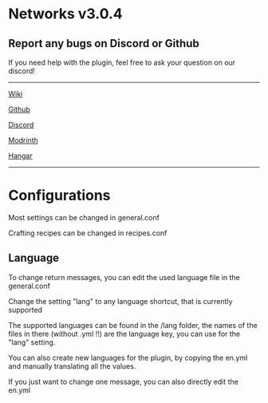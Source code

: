 # Networks v3.0.4


## Report any bugs on Discord or Github

If you need help with the plugin, feel free to ask your question on our discord!

---

[Wiki](https://networks.kwantux.de)

[Github](https://github.com/kwantux/networks)

[Discord](https://discord.gg/Q65TqRwnce)

[Modrinth](https://modrinth.com/plugin/networks)

[Hangar](https://hangar.papermc.io/Kwantux/Networks)

---

# Configurations

Most settings can be changed in general.conf

Crafting recipes can be changed in recipes.conf

## Language

To change return messages, you can edit the used language file in the general.conf

Change the setting "lang" to any language shortcut, that is currently supported

The supported languages can be found in the /lang folder, the names of the files in there (without .yml !!) are the language key, you can use for the "lang" setting.

You can also create new languages for the plugin, by copying the en.yml and manually translating all the values.

If you just want to change one message, you can also directly edit the en.yml
